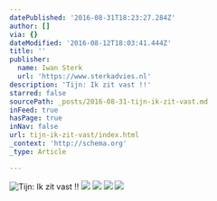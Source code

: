 ```yaml
---
datePublished: '2016-08-31T18:23:27.284Z'
author: []
via: {}
dateModified: '2016-08-12T18:03:41.444Z'
title: ''
publisher:
  name: Iwan Sterk
  url: 'https://www.sterkadvies.nl'
description: 'Tijn: Ik zit vast !!'
starred: false
sourcePath: _posts/2016-08-31-tijn-ik-zit-vast.md
inFeed: true
hasPage: true
inNav: false
url: tijn-ik-zit-vast/index.html
_context: 'http://schema.org'
_type: Article

---
```

![Tijn: Ik zit vast !!](https://imgflo.herokuapp.com/graph/vahj1ThiexotieMo/64d66e28e8211fe7610969e9c8562144/croprotate.jpg?cropheight=6016&cropwidth=4001&degrees=-270&input=https%3A%2F%2Fthe-grid-user-content.s3-us-west-2.amazonaws.com%2Fffca69bb-1615-496d-9e0b-a6ad67f650fd.jpg&x=0&y=0)
![](https://the-grid-user-content.s3-us-west-2.amazonaws.com/7de7b20d-001b-48ba-936b-70bbf29ca73b.jpg)
![](https://the-grid-user-content.s3-us-west-2.amazonaws.com/d55549b8-97b4-471a-8a71-8ed9afcd707e.jpg)
![](https://the-grid-user-content.s3-us-west-2.amazonaws.com/f1f93f46-df8c-45f8-b69a-7970f39519e0.jpg)
![](https://the-grid-user-content.s3-us-west-2.amazonaws.com/b93792b7-11b0-4c7b-81cc-b0ee8dbebc48.jpg)